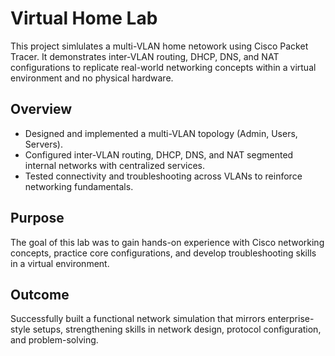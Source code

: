 # Virtual Home Lab

This project simlulates a multi-VLAN home netowork using Cisco Packet Tracer. 
It demonstrates inter-VLAN routing, DHCP, DNS, and NAT configurations to replicate real-world networking concepts within a virtual environment and no physical hardware. 

## Overview 
- Designed and implemented a multi-VLAN topology (Admin, Users, Servers).
- Configured inter-VLAN routing, DHCP, DNS, and NAT segmented internal networks with centralized services.
- Tested connectivity and troubleshooting across VLANs to reinforce networking fundamentals.

## Purpose
The goal of this lab was to gain hands-on experience with Cisco networking concepts, practice core configurations, and develop troubleshooting skills in a virtual environment. 

## Outcome 
Successfully built a functional network simulation that mirrors enterprise-style setups, strengthening skills in network design, protocol configuration, and problem-solving.

